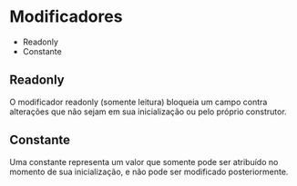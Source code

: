 # Modificadores
* Readonly
* Constante

## Readonly
O modificador readonly (somente leitura) bloqueia um campo contra alterações que não sejam em sua inicialização ou pelo próprio construtor.

## Constante
Uma constante representa um valor que somente pode ser atribuído no momento de sua inicialização, e não pode ser modificado posteriormente.